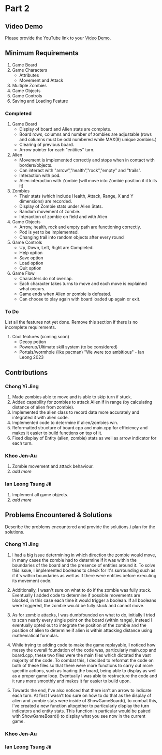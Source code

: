 # Part 2

## Video Demo

Please provide the YouTube link to your [Video Demo](https://youtube.com).

## Minimum Requirements
1. Game Board
2. Game Characters
    - Attributes
    - Movement and Attack
3. Multiple Zombies
4. Game Objects
5. Game Controls
6. Saving and Loading Feature
### Completed
1. Game Board
    - Display of board and Alien stats are complete.
    - Board rows, columns and number of zombies are adjustable (rows and columns must be odd numbered while MAX(9) unique zombies.)
    - Clearing of previous board.
    - Arrow pointer for each "entities" turn.
2. Alien
    - Movement is implemented correctly and stops when in contact with borders/objects.
    - Can interact with "arrow","health","rock","empty" and "trails".
    - Interaction with pod.
    - Alien interaction with Zombie (will move into Zombie position if it kills it)
3. Zombies
    - Their stats (which include Health, Attack, Range, X and Y dimensions) are recorded.
    - Display of Zombie stats under Alien Stats.
    - Random movement of zombie.
    - Interaction of zombie on field and with Alien
4. Game Objects
    - Arrow, health, rock and empty path are functioning correctly.
    - Pod is yet to be implemented.
    - Changing trail into random objects after every round
5. Game Controls
    - Up, Down, Left, Right are Completed.
    - Help option
    - Save option
    - Load option
    - Quit option
6. Game Flow
    - Characters do not overlap.
    - Each character takes turns to move and each move is explained what occurs.
    - Game ends when Alien or zombie is defeated.
    - Can choose to play again with board loaded up again or exit.
### To Do

List all the features not yet done. Remove this section if there is no incomplete requirements.

1. Cool features (coming soon)
    - Decoy potion
    - Powerup/Ultimate skill system (to be considered)
    - Portals/wormhole (like pacman)
"We were too ambitious" - Ian Leong 2023

## Contributions

### Chong Yi Jing

1. Made zombies able to move and is able to skip turn if stuck.
2. Added capability for zombies to attack Alien if in range (by calculating distance of alien from zombie).
3. Implemented the alien class to record data more accurately and integrated it with alien code.
4. Implemented code to determine if alien/zombies win.
5. Reformatted structure of board.cpp and main.cpp for efficiency and makes it easier to build functions on top of it.
6. Fixed display of Entity (alien, zombie) stats as well as arrow indicator for each turn.

### Khoo Jen-Au

1. Zombie movement and attack behaviour.
2. *add more*

### Ian Leong Tsung Jii

1. Implement all game objects.
2. *add more*

## Problems Encountered & Solutions

Describe the problems encountered and provide the solutions / plan for the solutions.
### Chong Yi Jing

1. I had a big issue determining in which direction the zombie would move, in many cases the zombie had to determine if it was within the boundaries of the board and the presence of entities around it. To solve this issue, I implemented booleans to check for it's surrounding such as if it's within boundaries as well as if there were entities before executing its movement code.

2. Additionally, I wasn't sure on what to do if the zombie was fully stuck. Eventually I added code to determine if possible movements are blocked, in this case each time it would trigger a boolean. If all booleans were triggered, the zombie would be fully stuck and cannot move.

3. As for zombie attacks, I was dumbfounded on what to do, initially I tried to scan nearly every single point on the board (within range), instead I eventually opted out to integrate the position of the zombie and the position of alien to determine if alien is within attacking distance using mathematical formulas.

4. While trying to adding code to make the game replayable, I noticed how messy the overall foundation of the code was, particularly main.cpp and board.cpp, these two files were the main files which dictated the vast majority of the code. To combat this, I decided to reformat the code on both of these files so that there were more functions to carry out more specific actions, such as loading the board, being able to display as well as a proper game loop. Eventually I was able to restructure the code and it runs more smoothly and makes it far easier to build upon.

5. Towards the end, I've also noticed that there isn't an arrow to indicate each turn. At first I wasn't too sure on  how to do that as the display of alien and zombie stats were inside of ShowGameBoard(), to combat this, I've created a new function altogether to particularly display the turn indicators and entity stats. This function in particular would be paired with ShowGameBoard() to display what you see now in the current game.

### Khoo Jen-Au 


### Ian Leong Tsung Jii
